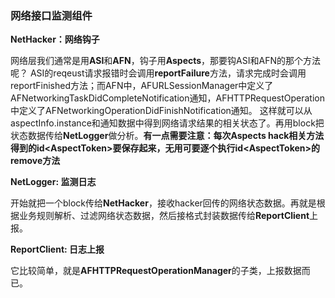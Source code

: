 ### 网络接口监测组件

**NetHacker：网络钩子**

网络层我们通常是用**ASI**和**AFN**，钩子用**Aspects**，那要钩ASI和AFN的那个方法呢？
ASI的reqeust请求报错时会调用**reportFailure**方法，请求完成时会调用reportFinished方法；而AFN中，AFURLSessionManager中定义了AFNetworkingTaskDidCompleteNotification通知，AFHTTPRequestOperation中定义了AFNetworkingOperationDidFinishNotification通知。
这样就可以从aspectInfo.instance和通知数据中得到网络请求结果的相关状态了。再用block把
状态数据传给**NetLogger**做分析。**有一点需要注意：每次Aspects hack相关方法得到的id\<AspectToken\>要保存起来，无用可要逐个执行id\<AspectToken\>的remove方法**

**NetLogger: 监测日志**

开始就把一个block传给**NetHacker**，接收hacker回传的网络状态数据。再就是根据业务规则解析、过滤网络状态数据，然后接格式封装数据传给**ReportClient**上报。

**ReportClient: 日志上报**

它比较简单，就是**AFHTTPRequestOperationManager**的子类，上报数据而已。